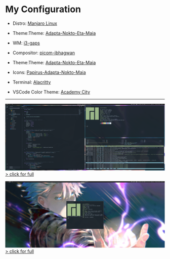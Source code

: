 # My Configuration

* Distro: [Manjaro Linux](https://manjaro.org/downloads/community/i3/)

* Theme:Theme: [Adapta-Nokto-Eta-Maia](https://github.com/adapta-project/adapta-gtk-theme)
* WM: [i3-gaps]()

* Compositor: [picom-ibhagwan](https://aur.archlinux.org/packages/picom-ibhagwan-git/)

* Theme:Theme: [Adapta-Nokto-Eta-Maia](https://github.com/adapta-project/adapta-gtk-theme)

* Icons: [Papirus-Adapta-Nokto-Maia](https://github.com/PapirusDevelopmentTeam/papirus-icon-theme)

* Terminal: [Alacritty](https://archlinux.org/packages/community/x86_64/alacritty/)

* VSCode Color Theme: [Academy City](https://marketplace.visualstudio.com/items?itemName=CactusBlue.academy-city-theme)

----

![image info](screenshots/rice.png)
[> click for full](https://imgur.com/7c0RGhA.png)

![image info](screenshots/fetch.png)
[> click for full](https://imgur.com/mlWoODz.png)
